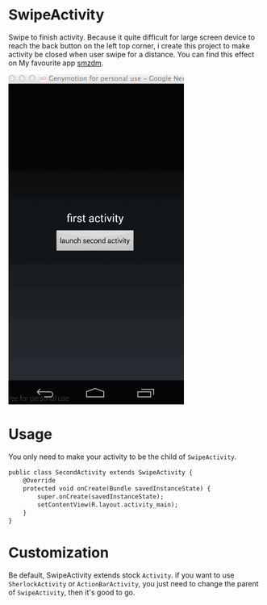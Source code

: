 SwipeActivity
=============

Swipe to finish activity. Because it quite difficult for large screen device to reach the back button on the left top corner, 
i create this project to make activity be closed when user swipe for a distance. You can find this effect on My favourite app [smzdm](https://play.google.com/store/apps/details?id=com.smzdm.client.android).

![](./slide2.gif)

Usage
=============
You only need to make your activity to be the child of `SwipeActivity`.
  
    public class SecondActivity extends SwipeActivity {
        @Override
        protected void onCreate(Bundle savedInstanceState) {
            super.onCreate(savedInstanceState);
            setContentView(R.layout.activity_main);
        }
    }
Customization
=============

Be default, SwipeActivity extends stock `Activity`. if you want to use `SherlockActivity` or `ActionBarActivity`, you just need to change the parent of `SwipeActivity`, then it's good to go.
